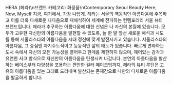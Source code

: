 HERA (헤라)\n브랜드 카테고리: 화장품\nContemporary Seoul Beauty Here, Now, Myself 지금, 여기에서, 가장 나답게. 헤라는 서울의 역동적인 아름다움에 주목하고 이를 더욱 다채로운 나다움으로 재해석하여 세계에 전파하는 컨템포러리 서울 뷰티 브랜드입니다. 헤라가 추구하는 아름다움에 대한 신념은 나 자신의 본질에 있습니다. 모두가 고유한 자신만의 아름다움을 발현할 수 있도록, 늘 한 발 앞선 새로운 해석과 시도를 통해 서울리스타의 아름다움을 시대 정신에 맞게 발전시키고 있습니다. 서울리스타의 아름다움, 그 중심엔 자기주도적이고 능동적인 삶의 태도가 있습니다. 빠르게 변화하는 도시 속에서 자신의 모든 가능성을 열어두고 한계를 제한하지 않으며, 깨어있는 감각과 유연한 사고 방식으로 자신만의 아름다움을 탄생시켜 나갑니다. 본연의 아름다움을 발산하는 베이스부터 다양성을 포용하는 편안한 컬러 메이크업까지, 헤라의 뷰티 루틴은 고유의 아름다움을 있는 그대로 드러내며 발산되는 존재감으로 나만의 다채로운 아름다움을 발굴하게 합니다.